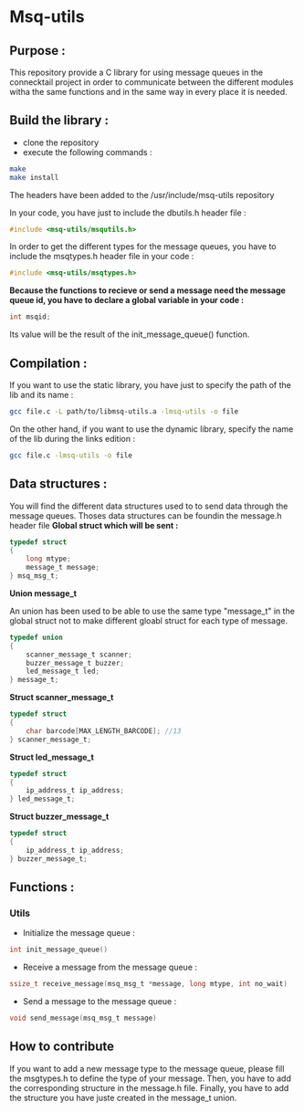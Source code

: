 # Msq-utils

## Purpose :

This repository provide a C library for using message queues in the connecktail project in order to communicate between the different modules witha the same functions and in the same way in every place it is needed.

## Build the library :

- clone the repository
- execute the following commands :

```bash
make
make install
```

The headers have been added to the /usr/include/msq-utils repository

In your code, you have just to include the dbutils.h header file :

```c
#include <msq-utils/msqutils.h>
```

In order to get the different types for the message queues, you have to include the msqtypes.h header file in your code :

```c
#include <msq-utils/msqtypes.h>
```

**Because the functions to recieve or send a message need the message queue id, you have to declare a global variable in your code :**

```c
int msqid;
```

Its value will be the result of the init_message_queue() function.

## Compilation :

If you want to use the static library, you have just to specify the path of the lib and its name :

```bash
gcc file.c -L path/to/libmsq-utils.a -lmsq-utils -o file
```

On the other hand, if you want to use the dynamic library, specify the name of the lib during the links edition :

```bash
gcc file.c -lmsq-utils -o file
```

## Data structures :

You will find the different data structures used to to send data through the message queues. Thoses data structures can be foundin the message.h header file
**Global struct which will be sent :**

```c
typedef struct
{
    long mtype;
    message_t message;
} msq_msg_t;

```

**Union message_t**

An union has been used to be able to use the same type "message_t" in the global struct not to make different gloabl struct for each type of message.

```c
typedef union
{
    scanner_message_t scanner;
    buzzer_message_t buzzer;
    led_message_t led;
} message_t;
```

**Struct scanner_message_t**

```c
typedef struct
{
    char barcode[MAX_LENGTH_BARCODE]; //13
} scanner_message_t;
```

**Struct led_message_t**

```c
typedef struct
{
    ip_address_t ip_address;
} led_message_t;
```

**Struct buzzer_message_t**

```c
typedef struct
{
    ip_address_t ip_address;
} buzzer_message_t;
```

## Functions :

### Utils

- Initialize the message queue :

```c
int init_message_queue()
```

- Receive a message from the message queue :

```c
ssize_t receive_message(msq_msg_t *message, long mtype, int no_wait)
```

- Send a message to the message queue :

```c
void send_message(msq_msg_t message)
```

## How to contribute

If you want to add a new message type to the message queue, please fill the msgtypes.h to define the type of your message. Then, you have to add the corresponding structure in the message.h file. Finally, you have to add the structure you have juste created in the message_t union.
